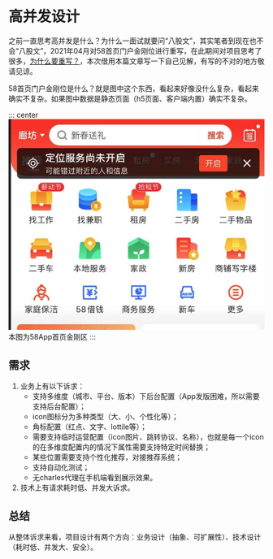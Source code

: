 # 高并发设计

之前一直思考高并发是什么？为什么一面试就要问“八股文”，其实笔者到现在也不会“八股文”，2021年04月对58首页门户金刚位进行重写，在此期间对项目思考了很多，[为什么要重写？](../README.md#个人经历)，本次借用本篇文章写一下自己见解，有写的不对的地方敬请见谅。

58首页门户金刚位是什么？就是图中这个东西，看起来好像没什么复杂，看起来确实不复杂。如果图中数据是静态页面（h5页面、客户端内置）确实不复杂。

::: center
![An image](./images/front.png)本图为58App首页金刚区
:::

## 需求

1. 业务上有以下诉求：
   * 支持多维度（城市、平台、版本）下后台配置（App发版困难，所以需要支持后台配置）；
   * icon图标分为多种类型（大、小、个性化等）；
   * 角标配置（红点、文字、lottile等）；
   * 需要支持临时运营配置（icon图片、跳转协议、名称），也就是每一个icon的在多维度配置内的情况下属性需要支持特定时间替换；
   * 某些位置需要支持个性化推荐，对接推荐系统；
   * 支持自动化测试；
   * 无charles代理在手机端看到展示效果。
2. 技术上有请求耗时低、并发大诉求。

## 总结

从整体诉求来看，项目设计有两个方向：业务设计（抽象、可扩展性）、技术设计（耗时低、并发大、安全）。

<!-- ## 单机器

单机器，需要考虑什么呢？其实“八股文”已经告诉我们了，那就是代码、虚拟机、框架、中间件。

### 代码

选择面向对象语言还是面向过程语言？面向过程语言在调用函数时都是有性能损耗的，那面向对象语言在动态链接时对性能损耗更高。 -->
